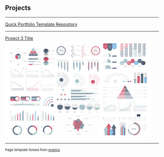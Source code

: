 ## Projects

---

[Quick Portfolio Template Repository](https://github.com/terminallycurious8080/quick-portfolio)

---
[Project 3 Title](http://example.com/)
<img src="images/dummy_thumbnail.jpg?raw=true"/>


---
<p style="font-size:11px">Page template forked from <a href="https://github.com/evanca/quick-portfolio">evanca</a></p>
<!-- Remove above link if you don't want to attibute -->

